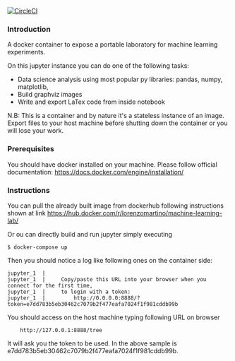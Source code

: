 [![CircleCI](https://circleci.com/gh/lorenzomartino86/machine-learning-container.svg?style=shield&circle-token=:circle-token)](https://circleci.com/gh/lorenzomartino86/machine-learning-container)

### Introduction
A docker container to expose a portable laboratory for machine learning experiments.

On this jupyter instance you can do one of the following tasks:
- Data science analysis using most popular py libraries: pandas, numpy, matplotlib,
- Build graphviz images
- Write and export LaTex code from inside notebook

N.B: This is a container and by nature it's a stateless instance of an image. Export files to your host machine before shutting down the container or you will lose your work.

### Prerequisites
You should have docker installed on your machine. Please follow official documentation: https://docs.docker.com/engine/installation/

### Instructions
You can pull the already built image from dockerhub following instructions shown at link https://hub.docker.com/r/lorenzomartino/machine-learning-lab/

Or ou can directly build and run jupyter simply executing
```
$ docker-compose up
```

Then you should notice a log like following ones on the container side:
```
jupyter_1  |     
jupyter_1  |     Copy/paste this URL into your browser when you connect for the first time,
jupyter_1  |     to login with a token:
jupyter_1  |         http://0.0.0.0:8888/?token=e7dd783b5eb30462c7079b2f477eafa7024f1f981cddb99b
```

You should access on the host machine typing following URL on browser
```
    http://127.0.0.1:8888/tree
```

It will ask you the token to be used. In the above sample is e7dd783b5eb30462c7079b2f477eafa7024f1f981cddb99b.

